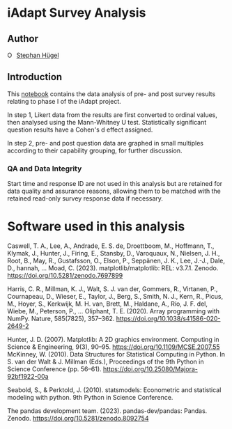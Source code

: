 # iAdapt Survey Analysis
## Author
<div itemscope itemtype="https://schema.org/Person"><a itemprop="sameAs" content="https://orcid.org/0000-0003-4379-2450" href="https://orcid.org/0000-0003-4379-2450" target="orcid.widget" rel="me noopener noreferrer" style="vertical-align:top;"><img src="https://orcid.org/sites/default/files/images/orcid_16x16.png" style="width:1em;margin-right:.5em;" alt="ORCID iD icon">Stephan Hügel</a></div>

## Introduction
This [notebook](iadapt_geoforum.ipynb) contains the data analysis of pre- and post survey results relating to phase I of the iAdapt project.

In step 1, Likert data from the results are first converted to ordinal values, then analysed using the Mann-Whitney U test. Statistically significant question results have a Cohen's d effect assigned.

In step 2, pre- and post question data are graphed in small multiples according to their capability grouping, for further discussion.

### QA and Data Integrity
Start time and response ID are not used in this analysis but are retained for data quality and assurance reasons, allowing them to be matched with the retained read-only survey response data if necessary.

# Software used in this analysis

Caswell, T. A., Lee, A., Andrade, E. S. de, Droettboom, M., Hoffmann, T., Klymak, J., Hunter, J., Firing, E., Stansby, D., Varoquaux, N., Nielsen, J. H., Root, B., May, R., Gustafsson, O., Elson, P., Seppänen, J. K., Lee, J.-J., Dale, D., hannah, … Moad, C. (2023). matplotlib/matplotlib: REL: v3.7.1. Zenodo. https://doi.org/10.5281/zenodo.7697899

Harris, C. R., Millman, K. J., Walt, S. J. van der, Gommers, R., Virtanen, P., Cournapeau, D., Wieser, E., Taylor, J., Berg, S., Smith, N. J., Kern, R., Picus, M., Hoyer, S., Kerkwijk, M. H. van, Brett, M., Haldane, A., Río, J. F. del, Wiebe, M., Peterson, P., … Oliphant, T. E. (2020). Array programming with NumPy. Nature, 585(7825), 357–362. https://doi.org/10.1038/s41586-020-2649-2

Hunter, J. D. (2007). Matplotlib: A 2D graphics environment. Computing in Science & Engineering, 9(3), 90–95. https://doi.org/10.1109/MCSE.2007.55
McKinney, W. (2010). Data Structures for Statistical Computing in Python. In S. van der Walt & J. Millman (Eds.), Proceedings of the 9th Python in Science Conference (pp. 56–61). https://doi.org/10.25080/Majora-92bf1922-00a

Seabold, S., & Perktold, J. (2010). statsmodels: Econometric and statistical modeling with python. 9th Python in Science Conference.

The pandas development team. (2023). pandas-dev/pandas: Pandas. Zenodo. https://doi.org/10.5281/zenodo.8092754

